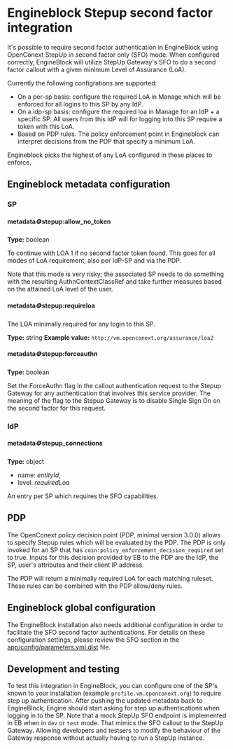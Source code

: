 # Engineblock Stepup second factor integration

It's possible to require second factor authentication in EngineBlock using OpenConext StepUp in second factor only (SFO) mode. When configured correctly, EngineBlock will utilize StepUp Gateway's SFO to do a second factor callout with a given minimum Level of Assurance (LoA).

Currently the following configrations are supported:
* On a per-sp basis: configure the required LoA in Manage which will be enforced for all logins to this SP by any IdP.
* On a idp-sp basis: configure the required loa in Manage for an IdP + a specific SP. All users from this IdP will for logging into this SP require a token with this LoA.
* Based on PDP rules. The policy enforcement point in Engineblock can interpret decisions from the PDP that specify a minimum LoA.

Engineblock picks the highest of any LoA configured in these places to enforce.

## Engineblock metadata configuration
### SP
#### metadata:coin:stepup:allow_no_token
**Type:** boolean

To continue with LOA 1 if no second factor token found. This goes for all
modes of LoA requirement, also per IdP-SP and via the PDP.

Note that this mode is very risky; the associated SP needs to do something with the resulting AuthnContextClassRef and take further measures based on the attained LoA level of the user.

#### metadata:coin:stepup:requireloa
The LOA minimally required for any login to this SP.

**Type:** string
**Example value:** `http://vm.openconext.org/assurance/loa2`


#### metadata:coin:stepup:forceauthn
**Type:** boolean

Set the ForceAuthn flag in the callout authentication request to the Stepup Gateway for any authentication
that involves this service provider. The meaning of the flag to the Stepup Gateway is to disable Single
Sign On on the second factor for this request.


### IdP
#### metadata:coin:stepup_connections

**Type:** object
* name: _entityId_,
* level: _requiredLoa_

An entry per SP which requires the SFO capabilities.

## PDP

The OpenConext policy decision point (PDP, minimal version 3.0.0) allows to specify Stepup rules which will be evaluated by the PDP. The PDP is only invoked for an SP that has `coin:policy_enforcement_decision_required` set to true. Inputs for this decision provided by EB to the PDP are the IdP, the SP, user's attributes and their client IP address.

The PDP will return a minimally required LoA for each matching ruleset. These rules can be combined with the PDP allow/deny rules.

## Engineblock global configuration
The EngineBlock installation also needs additional configuration in order to facilitate the SFO second factor authentications. For details on these configuration settings, please review the SFO section in the [app/config/parameters.yml.dist](app/config/parameters.yml.dist) file.

## Development and testing
To test this integration in EngineBlock, you can configure one of the SP's known to your installation (example `profile.vm.openconext.org`) to require step up authentication. After pushing the updated metadata back to EngineBlock, Engine should start asking for step up authentications when logging in to the SP. Note that a mock StepUp SFO endpoint is implemented in EB when in `dev` or `test` mode. That mimics the SFO callout to the StepUp Gateway. Allowing developers and testsers to modify the behaviour of the Gateway response without actually having to run a StepUp instance.
